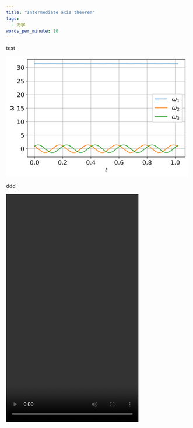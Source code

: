 ```yaml
---
title: "Intermediate axis theorem"
tags:
  - 力学
words_per_minute: 10
---
```


test

<img src="/assets/images/2021/07/omega_1.svg" width="500px" />

ddd

<video width="363" height="624" autoplay loop controls>
   <source src="/assets/images/2021/07/omega.mp4" type="video/mp4">
</video>
